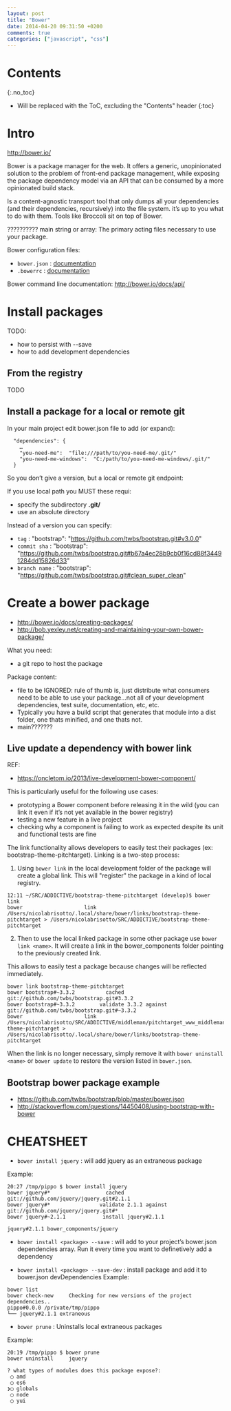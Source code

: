 ```yaml
---
layout: post
title: "Bower"
date: 2014-04-20 09:31:50 +0200
comments: true
categories: ["javascript", "css"]
---
```


# Contents
{:.no_toc}

* Will be replaced with the ToC, excluding the "Contents" header
{:toc}

# Intro

http://bower.io/

Bower is a package manager for the web. It offers a generic, unopinionated solution to the problem of front-end package management, while exposing the package dependency model via an API that can be consumed by a more opinionated build stack. 

Is a content-agnostic transport tool that only dumps all your dependencies (and their dependencies, recursively) into the file system. it’s up to you what to do with them. 
Tools like Broccoli sit on top of Bower.

 ??????????   main string or array: The primary acting files necessary to use your package.


Bower configuration files:

* `bower.json` : [documentation](http://bower.io/docs/creating-packages/#bowerjson)
* `.bowerrc` : [documentation](http://bower.io/docs/config/)

Bower command line documentation:  http://bower.io/docs/api/

# Install packages

TODO: 

* how to persist with --save
* how to add development dependencies

## From the registry

TODO

## Install a package for a local or remote git

In your main project edit bower.json file to add (or expand):

~~~
  "dependencies": {
    …
    "you-need-me":  "file:///path/to/you-need-me/.git/"
    "you-need-me-windows":  "C:/path/to/you-need-me-windows/.git/"
  }
~~~

So you don’t give a version, but a local or remote git endpoint:

If you use local path you MUST  these requi:

* specify the subdirectory **.git/**
* use an absolute directory

Instead of a version you can specify:

* `tag` : "bootstrap": "https://github.com/twbs/bootstrap.git#v3.0.0"
* `commit sha` : "bootstrap": "https://github.com/twbs/bootstrap.git#b67a4ec28b9cb0f16cd88f34491284dd15826d33"
* `branch name` : "bootstrap": "https://github.com/twbs/bootstrap.git#clean_super_clean"


# Create a bower package

* http://bower.io/docs/creating-packages/
* http://bob.yexley.net/creating-and-maintaining-your-own-bower-package/

What you need:

* a git repo to host the package

Package content:

* file to be IGNORED: rule of thumb is, just distribute what consumers need to be able to use your package...not all of your development dependencies, test suite, documentation, etc, etc.
* Typically you have a build script that generates that module into a dist folder, one thats minified, and one thats not.
* main???????

## Live update a dependency with bower link

REF:

* https://oncletom.io/2013/live-development-bower-component/

This is particularly useful for the following use cases:

* prototyping a Bower component before releasing it in the wild (you can link it even if it’s not yet available in the bower registry)
* testing a new feature in a live project
* checking why a component is failing to work as expected despite its unit and functional tests are fine

The link functionality allows developers to easily test their packages (ex: bootstrap-theme-pitchtarget). Linking is a two-step process:
    
1) Using `bower link` in the local development folder of the package will create a global link. This will "register" the package in a kind of local registry.

~~~
12:11 ~/SRC/ADDICTIVE/bootstrap-theme-pitchtarget (develop)$ bower link
bower                    link /Users/nicolabrisotto/.local/share/bower/links/bootstrap-theme-pitchtarget > /Users/nicolabrisotto/SRC/ADDICTIVE/bootstrap-theme-pitchtarget
~~~


2) Then to use the local linked package in some other package use `bower link <name>`. It will create a link in the bower_components folder pointing to the previously created link.
    
This allows to easily test a package because changes will be reflected immediately.

~~~
bower link bootstrap-theme-pitchtarget
bower bootstrap#~3.3.2          cached git://github.com/twbs/bootstrap.git#3.3.2
bower bootstrap#~3.3.2        validate 3.3.2 against git://github.com/twbs/bootstrap.git#~3.3.2
bower                    link /Users/nicolabrisotto/SRC/ADDICTIVE/middleman/pitchtarget_www_middleman/bower_components/bootstrap-theme-pitchtarget > /Users/nicolabrisotto/.local/share/bower/links/bootstrap-theme-pitchtarget
~~~

When the link is no longer necessary, simply remove it with `bower uninstall <name>` or `bower update` to restore the version listed in `bower.json`.




## Bootstrap bower package example

* https://github.com/twbs/bootstrap/blob/master/bower.json
* http://stackoverflow.com/questions/14450408/using-bootstrap-with-bower



# CHEATSHEET

* `bower install jquery` : will add jquery as an extraneous package

Example:

~~~
20:27 /tmp/pippo $ bower install jquery
bower jquery#*                  cached git://github.com/jquery/jquery.git#2.1.1
bower jquery#*                validate 2.1.1 against git://github.com/jquery/jquery.git#*
bower jquery#~2.1.1            install jquery#2.1.1

jquery#2.1.1 bower_components/jquery
~~~

* `bower install <package> --save` : will add <package> to your project’s bower.json dependencies array. Run it every time you want to definetively add a dependency

* `bower install <package> --save-dev` : install package and add it to bower.json devDependencies
Example:

~~~
bower list
bower check-new     Checking for new versions of the project dependencies..
pippo#0.0.0 /private/tmp/pippo
└── jquery#2.1.1 extraneous
~~~

* `bower prune` : Uninstalls local extraneous packages

Example:
~~~
20:19 /tmp/pippo $ bower prune
bower uninstall     jquery

? what types of modules does this package expose?:
 ◯ amd
 ◯ es6
❯◯ globals
 ◯ node
 ◯ yui
~~~
